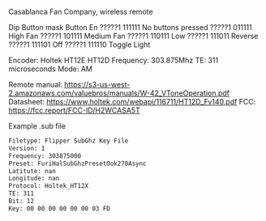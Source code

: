 Casablanca Fan Company, wireless remote

Dip    Button mask   Button En
?????1 111111        No buttons pressed
?????1 011111        High Fan
?????1 101111        Medium Fan
?????1 110111        Low
?????1 111011        Reverse
?????1 111101        Off
?????1 111110        Toggle Light

Encoder: Holtek HT12E HT12D
Frequency: 303.875Mhz
TE: 311 microseconds
Mode: AM

Remote manual: https://s3-us-west-2.amazonaws.com/valuebros/manuals/W-42_VToneOperation.pdf
Datasheet: https://www.holtek.com/webapi/116711/HT12D_Fv140.pdf
FCC: https://fcc.report/FCC-ID/H2WCASA5T


Example .sub file

```txt
Filetype: Flipper SubGhz Key File
Version: 1
Frequency: 303875000
Preset: FuriHalSubGhzPresetOok270Async
Latitute: nan
Longitude: nan
Protocol: Holtek_HT12X
TE: 311
Bit: 12
Key: 00 00 00 00 00 00 03 FD
```
